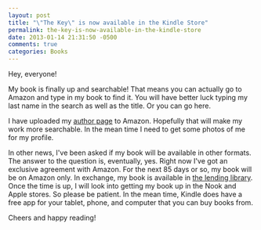```yaml
---
layout: post
title: "\"The Key\" is now available in the Kindle Store"
permalink: the-key-is-now-available-in-the-kindle-store
date: 2013-01-14 21:31:50 -0500
comments: true
categories: Books
---
```

Hey, everyone!

My book is finally up and searchable! That means you can actually go to Amazon and type in my book to find it. You will have better luck typing my last name in the search as well as the title. Or you can go here.

I have uploaded my <a title="A. B. Betancourt Author page" href="amazon.com/author/abbetancourt" target="_blank">author page</a> to Amazon. Hopefully that will make my work more searchable. In the mean time I need to get some photos of me for my profile.

In other news, I've been asked if my book will be available in other formats. The answer to the question is, eventually, yes. Right now I've got an exclusive agreement with Amazon. For the next 85 days or so, my book will be on Amazon only. In exchange, my book is available in <a title="Amazon Lending Library" href="http://www.amazon.com/gp/feature.html?ie=UTF8&amp;docId=1000739811" target="_blank">the lending library</a>. Once the time is up, I will look into getting my book up in the Nook and Apple stores. So please be patient. In the mean time, Kindle does have a free app for your tablet, phone, and computer that you can buy books from.

Cheers and happy reading!
